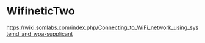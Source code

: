 # WifineticTwo

https://wiki.somlabs.com/index.php/Connecting_to_WiFi_network_using_systemd_and_wpa-supplicant

